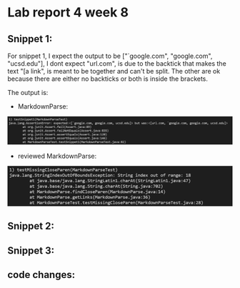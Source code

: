 # Lab report 4 week 8

## Snippet 1:

For snippet 1, I expect the output to be ["`google.com", "google.com", "ucsd.edu"], I dont expect "url.com", is due to the backtick that makes the text "[a link", is meant to be together and can't be split. The other are ok because there are either no backticks or both is inside the brackets.

The output is:

* MarkdownParse:

![Image](Picture41.PNG)


* reviewed MarkdownParse:

![Image](Picture42.PNG)

## Snippet 2:


## Snippet 3:


## code changes:


